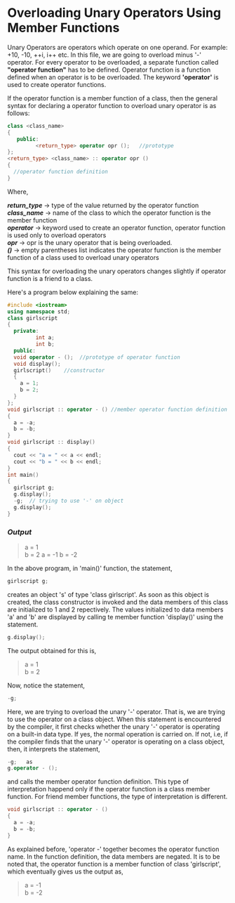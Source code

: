 # Overloading Unary Operators Using Member Functions  

Unary Operators are operators which operate on one operand. For example: +10, -10, ++i, i++ etc. In this file, we are going to overload minus '-' operator. For every operator to be overloaded, a separate function called **"operator function"** has to be defined. Operator function is a function defined when an operator is to be overloaded. The keyword **'operator'** is used to create operator functions.  

If the operator function is a member function of a class, then the general syntax for declaring a operator function to overload unary operator is as follows:  
```C++
class <class_name>
{
   public:
         <return_type> operator opr ();   //prototype
};
<return_type> <class_name> :: operator opr ()
{
  //operator function definition
}
```  

Where,  

***return_type*** -> type of the value returned by the operator function  
***class_name*** -> name of the class to which the operator function is the member function  
***operator*** -> keyword used to create an operator function, operator function is used only to overload operators  
***opr*** -> opr is the unary operator that is being overloaded.  
***()*** -> empty parentheses list indicates the operator function is the member function of a class used to overload unary operators  

This syntax for overloading the unary operators changes slightly if operator function is a friend to a class.  

Here's a program below explaining the same:  
```C++
#include <iostream>
using namespace std;
class girlscript
{
  private:
         int a;
         int b;
  public:
  void operator - ();  //prototype of operator function  
  void display();
  girlscript()    //constructor
  {
    a = 1;
    b = 2;
  }
};
void girlscript :: operator - () //member operator function definition
{
  a = -a;
  b = -b;
}
void girlscript :: display()
{
  cout << "a = " << a << endl;
  cout << "b = " << b << endl;
}
int main()
{
  girlscript g;
  g.display();
  -g;  // trying to use '-' on object
  g.display();
}
```  

### *Output*  

> a = 1  
> b = 2
> a = -1
> b = -2

In the above program, in 'main()' function, the statement,  
```C++
girlscript g;  
```
creates an object 's' of type 'class girlscript'. As soon as this object is created, the class constructor is invoked and the data members of this class are initialized to 1 and 2 repectively. The values initialized to data members 'a' and 'b' are displayed by calling te member function 'display()' using the statement.  
```C++
g.display();  
```
The output obtained for this is,  

> a = 1  
> b = 2  

Now, notice the statement,  
```C++
-g;
```  
Here, we are trying to overload the unary '-' operator. That is, we are trying to use the operator on a class object. When this statement is encountered by the compiler, it first checks whether the unary '-' operator is operating on a built-in data type. If yes, the normal operation is carried on. If not, i.e, if the compiler finds that the unary '-' operator is operating on a class object, then, it interprets the statement,  
```C++
-g;   as  
g.operator - ();  
```  

and calls the member operator function definition. This type of interpretation happend only if the operator function is a class member function. For friend member functions, the type of interpretation is different.  
```C++
void girlscript :: operator - ()
{
  a = -a;
  b = -b;
}
```  

As explained before, 'operator -' together becomes the operator function name. In the function definition, the data members are negated. It is to be noted that, the operator function is a member function of class 'girlscript', which eventually gives us the output as,  
> a = -1  
> b = -2 
